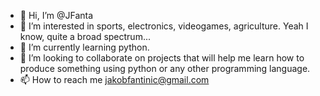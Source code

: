 - 👋 Hi, I’m @JFanta
- 👀 I’m interested in sports, electronics, videogames, agriculture. Yeah I know, quite a broad spectrum...
- 🌱 I’m currently learning python.
- 💞️ I’m looking to collaborate on projects that will help me learn how to produce something using python or any other programming language.
- 📫 How to reach me jakobfantinic@gmail.com

<!---
JFanta/JFanta is a ✨ special ✨ repository because its `README.md` (this file) appears on your GitHub profile.
You can click the Preview link to take a look at your changes.
--->
